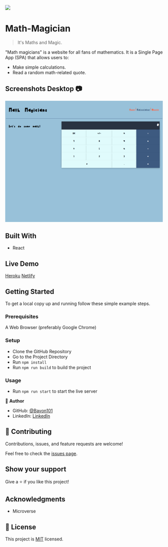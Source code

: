 ![](https://img.shields.io/badge/Microverse-blueviolet)

# Math-Magician

> It's Maths and Magic.



"Math magicians" is a website for all fans of mathematics. It is a Single Page App (SPA) that allows users to:
- Make simple calculations. 
- Read a random math-related quote.
## Screenshots Desktop 📷
![screenshot](./calculator.png)


## Built With

- React

## Live Demo

[Heroku](https://math-magician-bavon101.herokuapp.com)
[Netlify](https://math-magician-bavon101.netlify.app/)

## Getting Started

To get a local copy up and running follow these simple example steps.

### Prerequisites

A Web Browser (preferably Google Chrome)

### Setup

- Clone the GitHub Repository
- Go to the Project Directory
- Run ```npm install```
- Run ```npm run build``` to build the project

### Usage

- Run ```npm run start``` to start the live server


👤 **Author**

- GitHub: [@Bavon101](https://github.com/Bavon101)
- LinkedIn: [LinkedIn](https://www.linkedin.com/in/akumu-bavon-335416193/)

## 🤝 Contributing

Contributions, issues, and feature requests are welcome!

Feel free to check the [issues page](../../issues/).

## Show your support

Give a ⭐️ if you like this project!

## Acknowledgments

- Microverse

## 📝 License

This project is [MIT](./LICENSE) licensed.